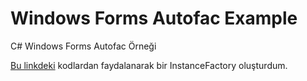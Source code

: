 # Windows Forms Autofac Example
C# Windows Forms Autofac Örneği

[Bu linkdeki](https://dotnetfiddle.net/M2REOb) kodlardan faydalanarak bir InstanceFactory oluşturdum.
